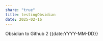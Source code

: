 ```yaml
---
share: "true"
title: testingObsidian
date: 2025-02-16
---
```

Obsidian to Github 2
{{date:YYYY-MM-DD}}


